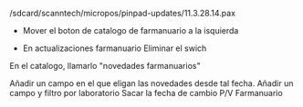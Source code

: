 /sdcard/scanntech/micropos/pinpad-updates/11.3.28.14.pax

- Mover el boton de catalogo de farmanuario a la isquierda

- En actualizaciones farmanuario 
Eliminar el swich


En el catalogo, llamarlo "novedades farmanuarios"

Añadir un campo en el que eligan las novedades desde tal fecha. 
Añadir un campo y filtro por laboratorio 
Sacar la fecha de cambio P/V Farmanuario

